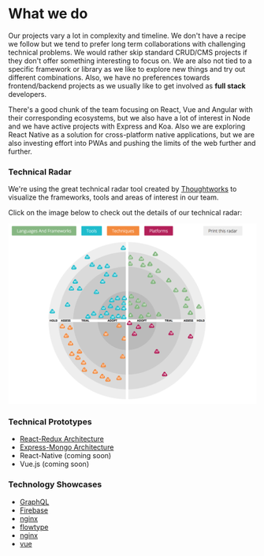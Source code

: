 # What we do
Our projects vary a lot in complexity and timeline. We don't have a recipe we follow but we tend to prefer long term collaborations with challenging technical problems. We would rather skip standard CRUD/CMS projects if they don't offer something interesting to focus on. We are also not tied to a specific framework or library as we like to explore new things and try out different combinations. Also, we have no preferences towards frontend/backend projects as we usually like to get involved as **full stack** developers. 

There's a good chunk of the team focusing on React, Vue and Angular with their corresponding ecosystems, but we also have a lot of interest in Node and we have active projects with Express and Koa. Also we are exploring React Native as a solution for cross-platform native applications, but we are also investing effort into PWAs and pushing the limits of the web further and further.

### Technical Radar

We're using the great technical radar tool created by [Thoughtworks](https://www.thoughtworks.com/) to visualize the frameworks, tools and areas of interest in our team.

Click on the image below to check out the details of our technical radar:

[![Technical Radar](./technical-radar.png)](https://radar.thoughtworks.com/?sheetId=https%3A%2F%2Fdocs.google.com%2Fspreadsheets%2Fd%2F16ykOXD9J-DMyB0_i7EGcqsd8kB1CQ7s1vmBJNnpJlEQ%2Fedit%23gid%3D0)

### Technical Prototypes

* [React-Redux Architecture](https://github.com/FortechRomania/react-redux-complete-example)
* [Express-Mongo Architecture](https://github.com/FortechRomania/express-mongo-example-project)
* React-Native (coming soon)
* Vue.js (coming soon)

### Technology Showcases

* [GraphQL](https://github.com/FortechRomania/js-team-showcase/blob/master/what-we-do/showcase/graphql.md)
* [Firebase](https://github.com/FortechRomania/js-team-showcase/blob/master/what-we-do/showcase/firebase.md)
* [nginx](https://github.com/FortechRomania/js-team-showcase/blob/master/what-we-do/showcase/nginx.md)
* [flowtype](https://github.com/FortechRomania/js-team-showcase/blob/master/what-we-do/showcase/flowtype.md)
* [nginx](https://github.com/FortechRomania/js-team-showcase/blob/master/what-we-do/showcase/nginx.md)
* [vue](https://github.com/FortechRomania/js-team-showcase/blob/master/what-we-do/showcase/vue.md)
